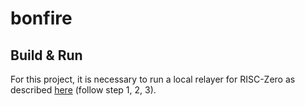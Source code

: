 # bonfire

## Build & Run

For this project, it is necessary to run a local relayer for RISC-Zero as described [here](https://github.com/risc0/bonsai-foundry-template/pull/16) (follow step 1, 2, 3). 



